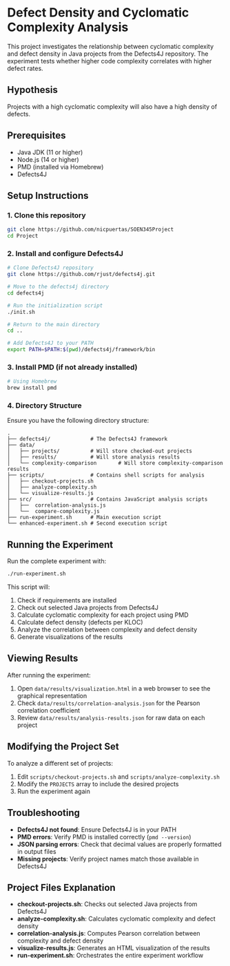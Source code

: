 # Defect Density and Cyclomatic Complexity Analysis

This project investigates the relationship between cyclomatic complexity and defect density in Java projects from the Defects4J repository. The experiment tests whether higher code complexity correlates with higher defect rates.

## Hypothesis

Projects with a high cyclomatic complexity will also have a high density of defects.

## Prerequisites

- Java JDK (11 or higher)
- Node.js (14 or higher)
- PMD (installed via Homebrew)
- Defects4J

## Setup Instructions

### 1. Clone this repository

```bash
git clone https://github.com/nicpuertas/SOEN345Project
cd Project
```

### 2. Install and configure Defects4J

```bash
# Clone Defects4J repository
git clone https://github.com/rjust/defects4j.git

# Move to the defects4j directory
cd defects4j

# Run the initialization script
./init.sh

# Return to the main directory
cd ..

# Add Defects4J to your PATH
export PATH=$PATH:$(pwd)/defects4j/framework/bin
```

### 3. Install PMD (if not already installed)

```bash
# Using Homebrew
brew install pmd
```

### 4. Directory Structure

Ensure you have the following directory structure:
```
.
├── defects4j/             # The Defects4J framework
├── data/
│   ├── projects/          # Will store checked-out projects 
│   ├── results/           # Will store analysis results
│   └── complexity-comparison       # Will store complexity-comparison results           
├── scripts/               # Contains shell scripts for analysis
│   ├── checkout-projects.sh
│   ├── analyze-complexity.sh
│   └── visualize-results.js
├── src/                   # Contains JavaScript analysis scripts
│   ├──  correlation-analysis.js
│   └──  compare-complexity.js
├── run-experiment.sh      # Main execution script
└── enhanced-experiment.sh # Second execution script
```

## Running the Experiment

Run the complete experiment with:

```bash
./run-experiment.sh
```

This script will:
1. Check if requirements are installed
2. Check out selected Java projects from Defects4J
3. Calculate cyclomatic complexity for each project using PMD
4. Calculate defect density (defects per KLOC)
5. Analyze the correlation between complexity and defect density
6. Generate visualizations of the results

## Viewing Results

After running the experiment:

1. Open `data/results/visualization.html` in a web browser to see the graphical representation
2. Check `data/results/correlation-analysis.json` for the Pearson correlation coefficient
3. Review `data/results/analysis-results.json` for raw data on each project

## Modifying the Project Set

To analyze a different set of projects:

1. Edit `scripts/checkout-projects.sh` and `scripts/analyze-complexity.sh`
2. Modify the `PROJECTS` array to include the desired projects
3. Run the experiment again

## Troubleshooting

- **Defects4J not found**: Ensure Defects4J is in your PATH
- **PMD errors**: Verify PMD is installed correctly (`pmd --version`)
- **JSON parsing errors**: Check that decimal values are properly formatted in output files
- **Missing projects**: Verify project names match those available in Defects4J

## Project Files Explanation

- **checkout-projects.sh**: Checks out selected Java projects from Defects4J
- **analyze-complexity.sh**: Calculates cyclomatic complexity and defect density
- **correlation-analysis.js**: Computes Pearson correlation between complexity and defect density
- **visualize-results.js**: Generates an HTML visualization of the results
- **run-experiment.sh**: Orchestrates the entire experiment workflow


